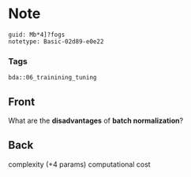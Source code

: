 # Note
```
guid: Mb*4]?fogs
notetype: Basic-02d89-e0e22
```

### Tags
```
bda::06_trainining_tuning
```

## Front
What are the <b>disadvantages</b> of <b>batch normalization</b>?

## Back
complexity (+4 params)
computational cost
